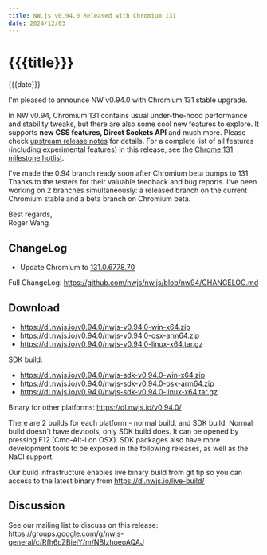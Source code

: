 ```yaml
---
title: NW.js v0.94.0 Released with Chromium 131
date: 2024/12/03
---
```

# {{{title}}}
{{{date}}}

I'm pleased to announce NW v0.94.0 with Chromium 131 stable upgrade.

In NW v0.94, Chromium 131 contains usual under-the-hood performance and stability tweaks, but there are also some cool new features to explore. It supports **new CSS features, Direct Sockets API** and much more. Please check [upstream release notes](https://developer.chrome.com/blog/chrome-131-beta/) for details. For a complete list of all features (including experimental features) in this release, see the [Chrome 131 milestone hotlist](https://www.chromestatus.com/features#milestone=131).

I've made the 0.94 branch ready soon after Chromium beta bumps to 131. Thanks to the testers for their valuable feedback and bug reports. I've been working on 2 branches simultaneously: a released branch on the current Chromium stable and a beta branch on Chromium beta.

Best regards,  
Roger Wang

## ChangeLog

- Update Chromium to [131.0.6778.70](https://chromereleases.googleblog.com/2024/11/stable-channel-update-for-desktop_12.html)

Full ChangeLog: https://github.com/nwjs/nw.js/blob/nw94/CHANGELOG.md

## Download 

* https://dl.nwjs.io/v0.94.0/nwjs-v0.94.0-win-x64.zip 
* https://dl.nwjs.io/v0.94.0/nwjs-v0.94.0-osx-arm64.zip 
* https://dl.nwjs.io/v0.94.0/nwjs-v0.94.0-linux-x64.tar.gz 

SDK build: 
* https://dl.nwjs.io/v0.94.0/nwjs-sdk-v0.94.0-win-x64.zip 
* https://dl.nwjs.io/v0.94.0/nwjs-sdk-v0.94.0-osx-arm64.zip 
* https://dl.nwjs.io/v0.94.0/nwjs-sdk-v0.94.0-linux-x64.tar.gz 

Binary for other platforms: https://dl.nwjs.io/v0.94.0/ 

There are 2 builds for each platform - normal build, and SDK build. Normal build doesn't have devtools, only SDK build does. lt can be opened by pressing F12 (Cmd-Alt-I on OSX). SDK packages also have more development tools to be exposed in the following releases, as well as the NaCl support.

Our build infrastructure enables live binary build from git tip so you can access to the latest binary from https://dl.nwjs.io/live-build/ 

## Discussion

See our mailing list to discuss on this release: https://groups.google.com/g/nwjs-general/c/Rfh6cZBieiY/m/NBIzhoeoAQAJ
